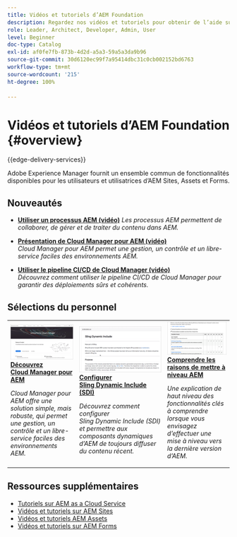 ```yaml
---
title: Vidéos et tutoriels d’AEM Foundation
description: Regardez nos vidéos et tutoriels pour obtenir de l’aide sur Adobe Experience Manager Foundation.
role: Leader, Architect, Developer, Admin, User
level: Beginner
doc-type: Catalog
exl-id: af0fe7fb-873b-4d2d-a5a3-59a5a3da9b96
source-git-commit: 30d6120ec99f7a95414dbc31c0cb002152bd6763
workflow-type: tm+mt
source-wordcount: '215'
ht-degree: 100%

---
```


# Vidéos et tutoriels d’AEM Foundation {#overview}

{{edge-delivery-services}}

Adobe Experience Manager fournit un ensemble commun de fonctionnalités disponibles pour les utilisateurs et utilisatrices d’AEM Sites, Assets et Forms.

<div id="whats-new-section">

## Nouveautés

* **[Utiliser un processus AEM (vidéo)](./workflow/use-workflow.md)**
  *Les processus AEM permettent de collaborer, de gérer et de traiter du contenu dans AEM.*

* **[Présentation de Cloud Manager pour AEM (vidéo)](./cloud-manager/understand-cloud-manager-for-aem.md)**\
  *Cloud Manager pour AEM permet une gestion, un contrôle et un libre-service faciles des environnements AEM.*

* **[Utiliser le pipeline CI/CD de Cloud Manager (vidéo)](./cloud-manager/use-the-cicd-pipeline-in-cloud-manager-for-aem.md)**\
  *Découvrez comment utiliser le pipeline CI/CD de Cloud Manager pour garantir des déploiements sûrs et cohérents.*

</div>

<div id="recs-overview-body-1"></div>
<div id="recs-overview-body-2"></div>
<div id="recs-overview-body-3"></div>
<div id="recs-overview-body-4"></div>
<div id="recs-overview-body-5"></div>
<div id="recs-overview-body-6"></div>

<div id="staff-picks-section">

## Sélections du personnel

<table>
<tr>
  <td>
    <a href="./cloud-manager/understand-cloud-manager-for-aem.md">
    <img alt="Découvrez Cloud Manager pour AEM" src="./cloud-manager/assets/understand-cloud-manager-for-aem/thumbnail.png" />
    </a>
    <div>
     <a href="./cloud-manager/understand-cloud-manager-for-aem.md">
<strong>Découvrez Cloud Manager pour AEM</strong>
</a>
    </div>
    <p>
    <em>Cloud Manager pour AEM offre une solution simple, mais robuste, qui permet une gestion, un contrôle et un libre-service faciles des environnements AEM.</em>
    <p>
  </td>
   <td>
    <a href="./development/set-up-sling-dynamic-include.md">
    <img alt="Configurer Sling Dynamic Include (SDI)" src="./development/assets/set-up-sling-dynamic-include/thumbnail.png" />
    </a>
     <div>
     <a href="./development/set-up-sling-dynamic-include.md">
<strong>Configurer Sling Dynamic Include (SDI)</strong>
</a>
    </div>
    <p>
    <em>Découvrez comment configurer Sling Dynamic Include (SDI) et permettre aux composants dynamiques d’AEM de toujours diffuser du contenu récent.</em>
    <p>
  </td>
  <td>
    <a href="./administration/understand-reasons-to-upgrade.md">
    <img alt="Comprendre les raisons de mettre à niveau AEM" src="./administration/assets/understand-reasons-to-upgrade/thumbnail.png" />
    </a>
    <div>
    <a href="./administration/understand-reasons-to-upgrade.md">
<strong>Comprendre les raisons de mettre à niveau AEM</strong>
</a>
    </div>
    <p>
    <em>Une explication de haut niveau des fonctionnalités clés à comprendre lorsque vous envisagez d’effectuer une mise à niveau vers la dernière version d’AEM.</em>
    </p>
  </td>
</tr>
</table>

</div>

## Ressources supplémentaires

* [Tutoriels sur AEM as a Cloud Service](/help/cloud-service/overview.md)
* [Vidéos et tutoriels sur AEM Sites](/help/sites/overview.md)
* [Vidéos et tutoriels AEM Assets](/help/assets/overview.md)
* [Vidéos et tutoriels sur AEM Forms](/help/forms/overview.md)
